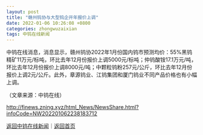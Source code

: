 ```yaml
---
layout: post
title: "赣州钨协与大型钨企开年报价上调"
date: 2022-01-06 10:26:08 +0800
categories: zhongwuzaixian
tags: 中钨在线新闻
---
```

<p>中钨在线消息，消息显示，赣州钨协2022年1月份国内钨市预测均价：55%黑钨精矿11万元/标吨，环比去年12月份报价上调5000元/标吨；仲钨酸铵17.1万元/吨，环比去年12月份报价上调8000元/吨；中颗粒钨粉257元/公斤，环比去年12月份报价上调2元/公斤。此外，章源钨业、江钨集团和厦门钨业不同产品价格也有小幅上调。</p><p class="em_media">（文章来源：中钨在线）</p>

<http://finews.zning.xyz/html_News/NewsShare.html?infoCode=NW202201062238183712>

[返回中钨在线新闻](//finews.withounder.com/category/zhongwuzaixian.html)｜[返回首页](//finews.withounder.com/)